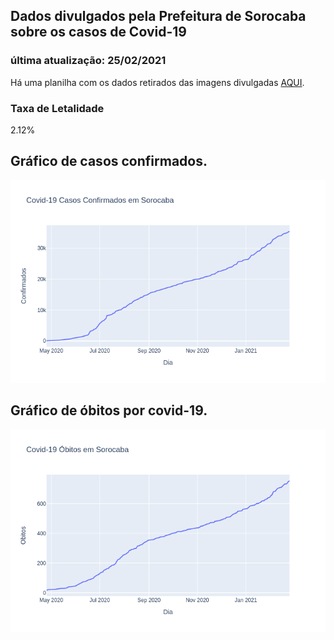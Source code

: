 ## Dados divulgados pela Prefeitura de Sorocaba sobre os casos de Covid-19
### última atualização: 25/02/2021

Há uma planilha com os dados retirados das imagens divulgadas [AQUI](https://github.com/lucas-koiti/covid19-sorocaba/blob/master/dados/planilha_csv/dados.csv).

### Taxa de Letalidade
2.12% 

## Gráfico de casos confirmados.
<img src= "confirmadoss.png">

## Gráfico de óbitos por covid-19.
<img src= "obitoss.png">
